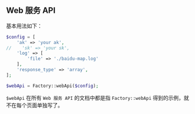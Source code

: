 ## Web 服务 API

基本用法如下：

```php
$config = [
    'ak' => 'your ak',
//    'sk' => 'your sk',
    'log' => [
        'file' => './baidu-map.log'
    ],
    'response_type' => 'array',
];

$webApi = Factory::webApi($config);
```

`$webApi` 在所有 `Web 服务 API` 的文档中都是指 `Factory::webApi` 得到的示例，就不在每个页面单独写了。
